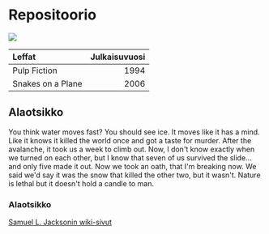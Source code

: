# Repositoorio

![](https://upload.wikimedia.org/wikipedia/en/thumb/c/c0/Samuel_L_Jackson_as_Nick_Fury.jpg/200px-Samuel_L_Jackson_as_Nick_Fury.jpg)

| Leffat | Julkaisuvuosi |
|:-------|--------------:|
| Pulp Fiction | 1994 |
| Snakes on a Plane| 2006 |

## Alaotsikko

You think water moves fast? You should see ice. It moves like it has a mind. Like it knows it killed the world once and got a taste for murder. After the avalanche, it took us a week to climb out. Now, I don't know exactly when we turned on each other, but I know that seven of us survived the slide... and only five made it out. Now we took an oath, that I'm breaking now. We said we'd say it was the snow that killed the other two, but it wasn't. Nature is lethal but it doesn't hold a candle to man.

### Alaotsikko

[Samuel L. Jacksonin wiki-sivut](https://en.wikipedia.org/wiki/Samuel_L._Jackson)


